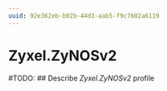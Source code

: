 ```yaml
---
uuid: 92e362eb-b02b-44d1-aab5-f9c7602a6119
---
```



# Zyxel.ZyNOSv2


#TODO: ## Describe *Zyxel.ZyNOSv2* profile

